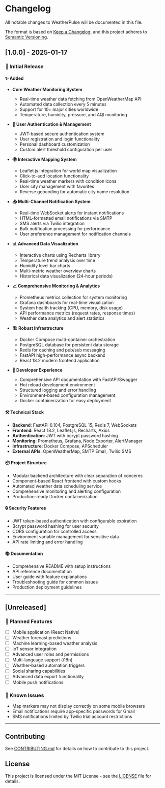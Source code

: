 # Changelog

All notable changes to WeatherPulse will be documented in this file.

The format is based on [Keep a Changelog](https://keepachangelog.com/en/1.0.0/),
and this project adheres to [Semantic Versioning](https://semver.org/spec/v2.0.0.html).

## [1.0.0] - 2025-01-17

### 🎉 Initial Release

#### ✨ Added
- **Core Weather Monitoring System**
  - Real-time weather data fetching from OpenWeatherMap API
  - Automated data collection every 5 minutes
  - Support for 10+ major cities worldwide
  - Temperature, humidity, pressure, and AQI monitoring

- **🔐 User Authentication & Management**
  - JWT-based secure authentication system
  - User registration and login functionality
  - Personal dashboard customization
  - Custom alert threshold configuration per user

- **🌍 Interactive Mapping System**
  - Leaflet.js integration for world map visualization
  - Click-to-add location functionality
  - Real-time weather markers with condition icons
  - User city management with favorites
  - Reverse geocoding for automatic city name resolution

- **📤 Multi-Channel Notification System**
  - Real-time WebSocket alerts for instant notifications
  - HTML-formatted email notifications via SMTP
  - SMS alerts via Twilio integration
  - Bulk notification processing for performance
  - User preference management for notification channels

- **📊 Advanced Data Visualization**
  - Interactive charts using Recharts library
  - Temperature trend analysis over time
  - Humidity level bar charts
  - Multi-metric weather overview charts
  - Historical data visualization (24-hour periods)

- **📈 Comprehensive Monitoring & Analytics**
  - Prometheus metrics collection for system monitoring
  - Grafana dashboards for real-time visualization
  - System health tracking (CPU, memory, disk usage)
  - API performance metrics (request rates, response times)
  - Weather data analytics and alert statistics

- **🏗️ Robust Infrastructure**
  - Docker Compose multi-container orchestration
  - PostgreSQL database for persistent data storage
  - Redis for caching and pub/sub messaging
  - FastAPI high-performance async backend
  - React 18.2 modern frontend application

- **🔧 Developer Experience**
  - Comprehensive API documentation with FastAPI/Swagger
  - Hot reload development environment
  - Structured logging and error handling
  - Environment-based configuration management
  - Docker containerization for easy deployment

#### 🛠️ Technical Stack
- **Backend**: FastAPI 0.104, PostgreSQL 15, Redis 7, WebSockets
- **Frontend**: React 18.2, Leaflet.js, Recharts, Axios
- **Authentication**: JWT with bcrypt password hashing
- **Monitoring**: Prometheus, Grafana, Node Exporter, AlertManager
- **Infrastructure**: Docker Compose, APScheduler
- **External APIs**: OpenWeatherMap, SMTP Email, Twilio SMS

#### 📦 Project Structure
- Modular backend architecture with clear separation of concerns
- Component-based React frontend with custom hooks
- Automated weather data scheduling service
- Comprehensive monitoring and alerting configuration
- Production-ready Docker containerization

#### 🔒 Security Features
- JWT token-based authentication with configurable expiration
- Bcrypt password hashing for user security
- CORS configuration for controlled access
- Environment variable management for sensitive data
- API rate limiting and error handling

#### 📚 Documentation
- Comprehensive README with setup instructions
- API reference documentation
- User guide with feature explanations
- Troubleshooting guide for common issues
- Production deployment guidelines

---

## [Unreleased]

### 🔮 Planned Features
- [ ] Mobile application (React Native)
- [ ] Weather forecast predictions
- [ ] Machine learning-based weather analysis
- [ ] IoT sensor integration
- [ ] Advanced user roles and permissions
- [ ] Multi-language support (i18n)
- [ ] Weather-based automation triggers
- [ ] Social sharing capabilities
- [ ] Advanced data export functionality
- [ ] Mobile push notifications

### 🐛 Known Issues
- Map markers may not display correctly on some mobile browsers
- Email notifications require app-specific passwords for Gmail
- SMS notifications limited by Twilio trial account restrictions

---

## Contributing

See [CONTRIBUTING.md](CONTRIBUTING.md) for details on how to contribute to this project.

## License

This project is licensed under the MIT License - see the [LICENSE](LICENSE) file for details.